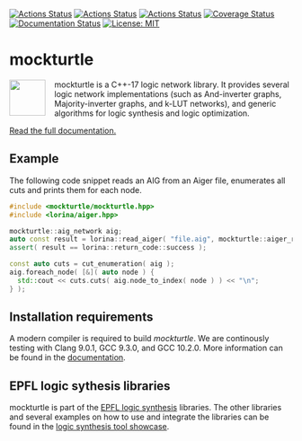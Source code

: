 [![Actions Status](https://github.com/lsils/mockturtle/workflows/Linux%20CI/badge.svg)](https://github.com/lsils/mockturtle/actions)
[![Actions Status](https://github.com/lsils/mockturtle/workflows/MacOS%20CI/badge.svg)](https://github.com/lsils/mockturtle/actions)
[![Actions Status](https://github.com/lsils/mockturtle/workflows/Windows%20CI/badge.svg)](https://github.com/lsils/mockturtle/actions)
[![Coverage Status](https://codecov.io/gh/lsils/mockturtle/branch/master/graph/badge.svg?token=KSC1MP2VCM)](https://codecov.io/gh/lsils/mockturtle)
[![Documentation Status](https://readthedocs.org/projects/mockturtle/badge/?version=latest)](http://mockturtle.readthedocs.io/en/latest/?badge=latest)
[![License: MIT](https://img.shields.io/badge/License-MIT-yellow.svg)](https://opensource.org/licenses/MIT)

# mockturtle

<img src="https://cdn.jsdelivr.net/gh/lsils/mockturtle@master/mockturtle.svg" width="64" height="64" align="left" style="margin-right: 12pt" />
mockturtle is a C++-17 logic network library.  It provides several logic
network implementations (such as And-inverter graphs, Majority-inverter graphs,
and k-LUT networks), and generic algorithms for logic synthesis and logic
optimization.

[Read the full documentation.](http://mockturtle.readthedocs.io/en/latest/?badge=latest)

## Example

The following code snippet reads an AIG from an Aiger file, enumerates all cuts
and prints them for each node.

```c++
#include <mockturtle/mockturtle.hpp>
#include <lorina/aiger.hpp>

mockturtle::aig_network aig;
auto const result = lorina::read_aiger( "file.aig", mockturtle::aiger_reader( aig ) );
assert( result == lorina::return_code::success );

const auto cuts = cut_enumeration( aig );
aig.foreach_node( [&]( auto node ) {
  std::cout << cuts.cuts( aig.node_to_index( node ) ) << "\n";
} );
```

## Installation requirements

A modern compiler is required to build *mockturtle*.  We are continously
testing with Clang 9.0.1, GCC 9.3.0, and GCC 10.2.0.  More information can be
found in the [documentation](http://mockturtle.readthedocs.io/en/latest/installation.html).

## EPFL logic sythesis libraries

mockturtle is part of the [EPFL logic synthesis](https://lsi.epfl.ch/page-138455-en.html) libraries.  The other libraries and several examples on how to use and integrate the libraries can be found in the [logic synthesis tool showcase](https://github.com/lsils/lstools-showcase).
